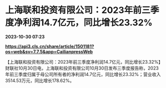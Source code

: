 # 上海联和投资有限公司：2023年前三季度净利润14.7亿元，同比增长23.32%

**2023-10-30 07:23**

**https://api3.cls.cn/share/article/1501181?os=web&sv=7.7.5&app=CailianpressWeb**

【上海联和投资有限公司：2023年前三季度净利润14.7亿元，同比增长23.32%】财联社10月30日电，上海联和投资有限公司10月30日发布三季度报告称，2023年前三季度归属于母公司所有者的净利润14.7亿元，同比增长23.32%；营业收入3514.53万元，同比增长178.62%。